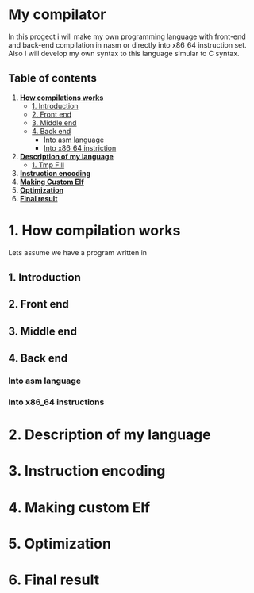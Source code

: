 # My compilator
In this progect i will make my own programming language with front-end and back-end compilation in nasm or directly into x86_64 instruction set. Also I will develop my own syntax to this language simular to C syntax.
## Table of contents
1. **[How compilations works](#how-compilation-wokrs)**
     - [1. Introduction](#1-introduction)
     - [2. Front end](#2-front-end)
     - [3. Middle end](#3-middle-end)
     - [4. Back end](#4-back-end)
       - [Into asm language](#into-asm-language)
       - [Into x86_64 instriction](#into-x86_64-instructions)
2. **[Description of my language](#my-language)**
     - [1. Tmp Fill](#tmp-fill)
3. **[Instruction encoding](#instruction-encoding)**
4. **[Making Custom Elf](#making-custom-elf)**
5. **[Optimization](#optimization)**
6. **[Final result](#final-result)**

# 1. How compilation works
Lets assume we have a program written in 

## 1. Introduction

## 2. Front end 

## 3. Middle end

## 4. Back end

### Into asm language

### Into x86_64 instructions

# 2. Description of my language

# 3. Instruction encoding

# 4. Making custom Elf

# 5. Optimization

# 6. Final result

